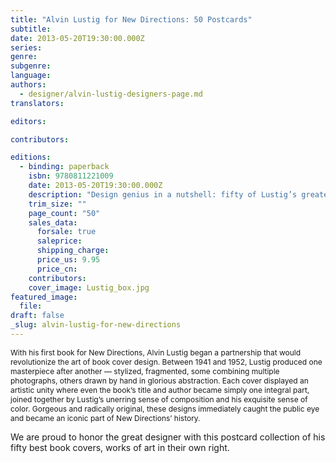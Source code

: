 ```yaml
---
title: "Alvin Lustig for New Directions: 50 Postcards"
subtitle:
date: 2013-05-20T19:30:00.000Z
series:
genre:
subgenre:
language:
authors:
  - designer/alvin-lustig-designers-page.md
translators:

editors:

contributors:

editions:
  - binding: paperback
    isbn: 9780811221009
    date: 2013-05-20T19:30:00.000Z
    description: "Design genius in a nutshell: fifty of Lustig’s greatest book jackets in one box "
    trim_size: ""
    page_count: "50"
    sales_data:
      forsale: true
      saleprice:
      shipping_charge:
      price_us: 9.95
      price_cn:
    contributors:
    cover_image: Lustig_box.jpg
featured_image:
  file:
draft: false
_slug: alvin-lustig-for-new-directions
---
```


<span style="font-size: 12px;">With his first book for New Directions, Alvin Lustig began a partnership that would revolutionize the art of book cover design. Between 1941 and 1952, Lustig produced one masterpiece after another — stylized, fragmented, some combining multiple photographs, others drawn by hand in glorious abstraction. Each cover displayed an artistic unity where even the book’s title and author became simply one integral part, joined together by Lustig’s unerring sense of composition and his exquisite sense of color. Gorgeous and radically original, these designs immediately caught the public eye and became an iconic part of New Directions’ history.</span>

We are proud to honor the great designer with this postcard collection of his fifty best book covers, works of art in their own right.

